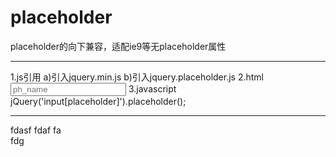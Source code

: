 # placeholder
placeholder的向下兼容，适配ie9等无placeholder属性
***********************
1.js引用
  a)引入jquery.min.js
  b)引入jquery.placeholder.js
2.html
  <input class="my_class"  name="filename" placeholder="ph_name" />
3.javascript
  jQuery('input[placeholder]').placeholder();
***********************
fdasf
fdaf
fa  
fdg
